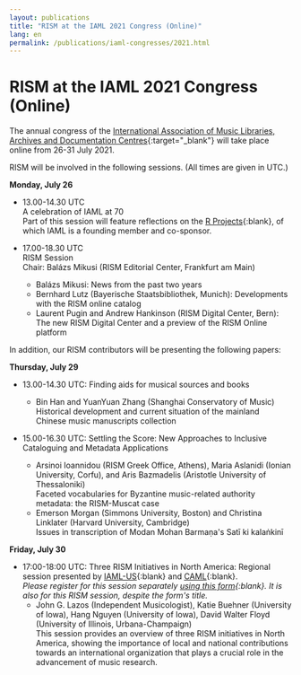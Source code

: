 ```yaml
---
layout: publications
title: "RISM at the IAML 2021 Congress (Online)"
lang: en
permalink: /publications/iaml-congresses/2021.html
---
```


# RISM at the IAML 2021 Congress (Online)

The annual congress of the [International Association of Music Libraries, Archives and Documentation Centres](https://www.iaml.info/congresses/2021-online){:target="_blank"} will take place online from 26-31 July 2021.

RISM will be involved in the following sessions. (All times are given in UTC.)

**Monday, July 26**
- 13.00-14.30 UTC\
A celebration of IAML at 70\
Part of this session will feature reflections on the [R Projects](http://www.r-musicprojects.org/){:blank}, of which IAML is a founding member and co-sponsor.

- 17.00-18.30 UTC\
RISM Session \
Chair: Balázs Mikusi (RISM Editorial Center, Frankfurt am Main)
  - Balázs Mikusi: News from the past two years
  - Bernhard Lutz (Bayerische Staatsbibliothek, Munich): Developments with the RISM online catalog
  - Laurent Pugin and Andrew Hankinson (RISM Digital Center, Bern): The new RISM Digital Center and a preview of the RISM Online platform

In addition, our RISM contributors will be presenting the following papers:

**Thursday, July 29**
- 13.00-14.30 UTC: Finding aids for musical sources and books
  - Bin Han and YuanYuan Zhang (Shanghai Conservatory of Music)\
Historical development and current situation of the mainland Chinese music manuscripts collection

- 15.00-16.30 UTC: Settling the Score: New Approaches to Inclusive Cataloguing and Metadata Applications
  - Arsinoi Ioannidou (RISM Greek Office, Athens), Maria Aslanidi (Ionian University, Corfu), and Aris Bazmadelis (Aristotle University of Thessaloniki)\
Faceted vocabularies for Byzantine music-related authority metadata: the RISM-Muscat case
  - Emerson Morgan (Simmons University, Boston) and Christina Linklater (Harvard University, Cambridge)\
Issues in transcription of Modan Mohan Barmaṇa's Satī ki kalaṅkinī  

**Friday, July 30**
- 17:00-18:00 UTC: Three RISM Initiatives in North America: Regional session presented by [IAML-US](https://www.musiclibraryassoc.org/default.aspx){:blank} and [CAML](https://www.caml-acbm.org/en/){:blank}.\
_Please register for this session separately [using this form](https://docs.google.com/forms/d/e/1FAIpQLSfr5fUbTYbku5ns-j2h_bbk5Aaf3vlfg5T6Chv6qyTH87vaVA/viewform){:blank}. It is also for this RISM session, despite the form's title._
  -  John G. Lazos (Independent Musicologist), Katie Buehner (University of Iowa), Hang Nguyen (University of Iowa), David Walter Floyd (University of Illinois, Urbana-Champaign)  
This session provides an overview of three RISM initiatives in North America, showing the importance of local and national contributions towards an international organization that plays a crucial role in the advancement of music research. 
